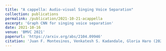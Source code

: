 ```yaml
---
title: "A cappella: Audio-visual Singing Voice Separation"
collection: publications
permalink: /publication/2021-10-21-acappella
excerpt: 'Graph CNN for singing voice separation'
date: 2021-10-16
venue: 'BMVC 2021'
paperurl: 'https://arxiv.org/abs/2104.09946'
citation: 'Juan F. Montesinos, Venkatesh S. Kadandale, Gloria Haro (2021). &quot;A cappella: Audio-visual Singing Voice Separation<i>BMVC 21</i>'
---
```

